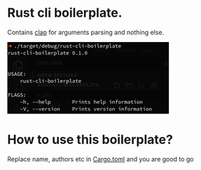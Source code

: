 # Rust cli boilerplate.

Contains [clap](https://clap.rs/) for arguments parsing and nothing else.

![screenshot](./cli-boilerplate-screenshot.png)

# How to use this boilerplate?
Replace name, authors etc in [Cargo.toml](./Cargo.toml) and you are good to go
